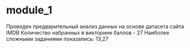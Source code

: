 # module_1
Проведен предварительный анализ данных на основе датасета сайта IMDB
Количество набранных в викторине баллов - 27
Наиболее сложными заданиями показались: 13,27
